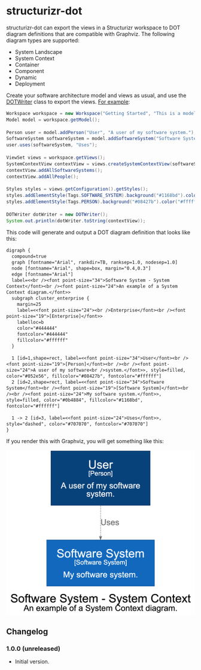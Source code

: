 # structurizr-dot

structurizr-dot can export the views in a Structurizr workspace to DOT diagram definitions that are compatible with Graphviz. The following diagram types are supported:

- System Landscape
- System Context
- Container
- Component
- Dynamic
- Deployment

Create your software architecture model and views as usual, and use the [DOTWriter](https://github.com/structurizr/java-extensions/blob/master/structurizr-dot/src/com/structurizr/io/dot/DOTWriter.java) class to export the views. [For example](https://github.com/structurizr/java-extensions/blob/master/structurizr-examples/src/com/structurizr/example/Mermaid.java):

```java
Workspace workspace = new Workspace("Getting Started", "This is a model of my software system.");
Model model = workspace.getModel();

Person user = model.addPerson("User", "A user of my software system.");
SoftwareSystem softwareSystem = model.addSoftwareSystem("Software System", "My software system.");
user.uses(softwareSystem, "Uses");

ViewSet views = workspace.getViews();
SystemContextView contextView = views.createSystemContextView(softwareSystem, "SystemContext", "An example of a System Context diagram.");
contextView.addAllSoftwareSystems();
contextView.addAllPeople();

Styles styles = views.getConfiguration().getStyles();
styles.addElementStyle(Tags.SOFTWARE_SYSTEM).background("#1168bd").color("#ffffff");
styles.addElementStyle(Tags.PERSON).background("#08427b").color("#ffffff").shape(Shape.Person);

DOTWriter dotWriter = new DOTWriter();
System.out.println(dotWriter.toString(contextView));
```

This code will generate and output a DOT diagram definition that looks like this:

```
digraph {
  compound=true
  graph [fontname="Arial", rankdir=TB, ranksep=1.0, nodesep=1.0]
  node [fontname="Arial", shape=box, margin="0.4,0.3"]
  edge [fontname="Arial"]
  label=<<br /><font point-size="34">Software System - System Context</font><br /><font point-size="24">An example of a System Context diagram.</font>>
  subgraph cluster_enterprise {
    margin=25
    label=<<font point-size="24"><br />Enterprise</font><br /><font point-size="19">[Enterprise]</font>>
    labelloc=b
    color="#444444"
    fontcolor="#444444"
    fillcolor="#ffffff"
  }

  1 [id=1,shape=rect, label=<<font point-size="34">User</font><br /><font point-size="19">[Person]</font><br /><br /><font point-size="24">A user of my software<br />system.</font>>, style=filled, color="#052e56", fillcolor="#08427b", fontcolor="#ffffff"]
  2 [id=2,shape=rect, label=<<font point-size="34">Software System</font><br /><font point-size="19">[Software System]</font><br /><br /><font point-size="24">My software system.</font>>, style=filled, color="#0b4884", fillcolor="#1168bd", fontcolor="#ffffff"]

  1 -> 2 [id=3, label=<<font point-size="24">Uses</font>>, style="dashed", color="#707070", fontcolor="#707070"]
}
```

If you render this with Graphviz, you will get something like this:

![An example Graphviz diagram](docs/images/getting-started.png)

## Changelog

### 1.0.0 (unreleased)

- Initial version.